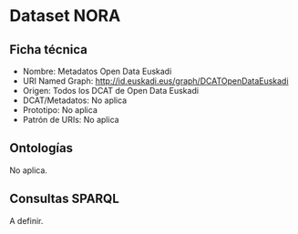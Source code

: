 # Dataset NORA

## Ficha técnica

* Nombre: Metadatos Open Data Euskadi
* URI Named Graph: http://id.euskadi.eus/graph/DCATOpenDataEuskadi
* Origen: Todos los DCAT de Open Data Euskadi
* DCAT/Metadatos: No aplica
* Prototipo: No aplica
* Patrón de URIs: No aplica

## Ontologías

No aplica.

## Consultas SPARQL

A definir.